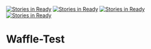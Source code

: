 [![Stories in Ready](https://badge.waffle.io/Kerma0/waffle-test.png?label=ready&title=Ready)](https://waffle.io/Kerma0/waffle-test)
[![Stories in Ready](https://badge.waffle.io/Kerma0/waffle-test.png?label=ready&title=Ready)](https://waffle.io/Kerma0/waffle-test)
[![Stories in Ready](https://badge.waffle.io/Mockwire/waffle-test.png?label=ready&title=Ready)](https://waffle.io/Mockwire/waffle-test)
[![Stories in Ready](https://badge.waffle.io/A-gen/waffle-test.png?label=ready&title=Ready)](https://waffle.io/A-gen/waffle-test)
# Waffle-Test
